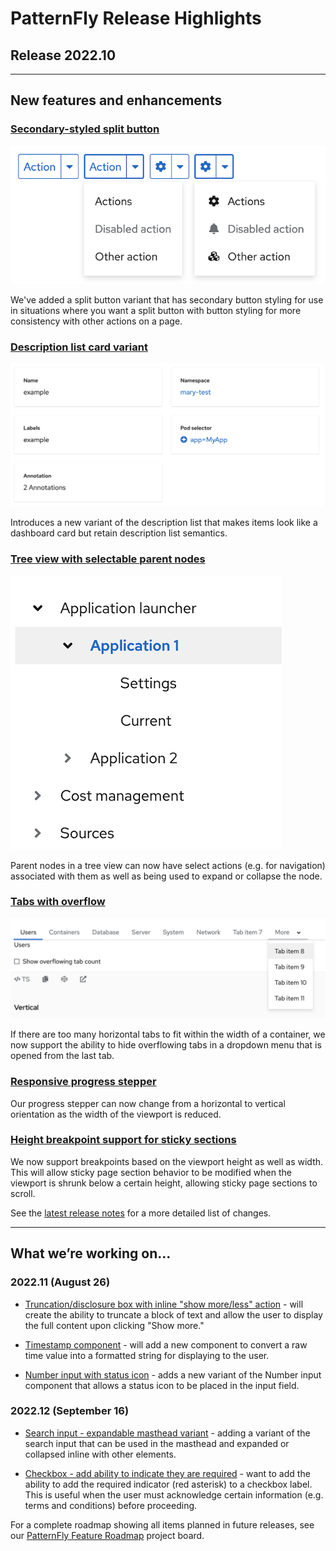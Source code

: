 # PatternFly Release Highlights
## Release 2022.10
----------------------------------------------------------
## New features and enhancements

### [Secondary-styled split button](https://v4-archive.patternfly.org/v4/components/dropdown#split-button-secondary-action)

![split button with secondary styling](./img/secondary-split-button.png)

 We've added a split button variant that has secondary button styling for use in situations where you want a split button with button styling for more consistency with other actions on a page.

### [Description list card variant](https://v4-archive.patternfly.org/v4/components/description-list#card-variants)

![description list card variant](./img/description-list-card.png)

Introduces a new variant of the description list that makes items look like a dashboard card but retain description list semantics.

### [Tree view with selectable parent nodes](https://v4-archive.patternfly.org/v4/components/tree-view#with-separate-selection-and-expansion)

![tree with selectable parent node](./img/tree-selectable-parents.png)

Parent nodes in a tree view can now have select actions (e.g. for navigation) associated with them as well as being used to expand or collapse the node.

### [Tabs with overflow](https://v4-archive.patternfly.org/v4/components/tabs#horizontal-overflow)

![horizontal tabs with overflow](./img/tabs-with-overflow.png)

If there are too many horizontal tabs to fit within the width of a container, we now support the ability to hide overflowing tabs in a dropdown menu that is opened from the last tab.

### [Responsive progress stepper](https://v4-archive.patternfly.org/v4/components/progress-stepper)

Our progress stepper can now change from a horizontal to vertical orientation as the width of the viewport is reduced.

### [Height breakpoint support for sticky sections](https://v4-archive.patternfly.org/v4/components/page/react-demos#sticky-section-breadcrumb-with-breakpoints)

We now support breakpoints based on the viewport height as well as width. This will allow sticky page section behavior to be modified when the viewport is shrunk below a certain height, allowing sticky page sections to scroll.

See the [latest release notes](https://v4-archive.patternfly.org/v4/developer-resources/release-notes) for a more detailed list of changes.

-----------------------------------------------------------------------------

## What we’re working on...

### 2022.11 (August 26)

* [Truncation/disclosure box with inline "show more/less" action](https://github.com/patternfly/patternfly-react/issues/7780) - will create the ability to truncate a block of text and allow the user to display the full content upon clicking "Show more."

* [Timestamp component](https://github.com/patternfly/patternfly-react/issues/7729) - will add a new component to convert a raw time value into a formatted string for displaying to the user.

* [Number input with status icon](https://github.com/patternfly/patternfly-react/issues/7730) - adds a new variant of the Number input component that allows a status icon to be placed in the input field.

### 2022.12 (September 16)

* [Search input - expandable masthead variant](https://github.com/patternfly/patternfly-react/issues/7380) - adding a variant of the search input that can be used in the masthead and expanded or collapsed inline with other elements.

* [Checkbox - add ability to indicate they are required](https://github.com/patternfly/patternfly-react/issues/7830) - want to add the ability to add the required indicator (red asterisk) to a checkbox label. This is useful when the user must acknowledge certain information (e.g. terms and conditions) before proceeding.




For a complete roadmap showing all items planned in future releases, see our [PatternFly Feature Roadmap](https://github.com/orgs/patternfly/projects/4?fullscreen=true) project board.
